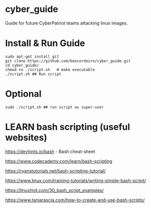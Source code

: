 # cyber_guide
Guide for future CyberPatriot teams attacking linux images.

# Install & Run Guide
```
sudo apt-get install git  
git clone https://github.com/bencordeiro/cyber_guide.git  
cd cyber_guide/  
chmod +x ./script.sh   # make executable  
./script.sh ## Run script  
```
# Optional
```
sudo ./script.sh ## run script as super-user  
```

# LEARN bash scripting (useful websites)

https://devhints.io/bash - Bash cheat-sheet

https://www.codecademy.com/learn/bash-scripting

https://ryanstutorials.net/bash-scripting-tutorial/ 

https://www.linux.com/training-tutorials/writing-simple-bash-script/

https://linuxhint.com/30_bash_script_examples/

https://www.taniarascia.com/how-to-create-and-use-bash-scripts/
